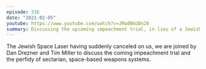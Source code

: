 ```yaml
---
episode: 316
date: "2021-02-05"
youtube: https://www.youtube.com/watch?v=JMa0BkUDn28
summary: Discussing the upcoming impeachment trial, in lieu of a Jewish space laser
---
```

The Jewish Space Laser having suddenly canceled on us, we are joined by Dan
Drezner and Tim Miller to discuss the coming impeachment trial and the perfidy
of sectarian, space-based weapons systems.
